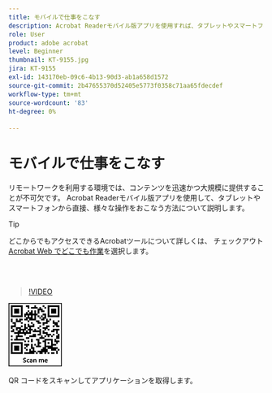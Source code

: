 ```yaml
---
title: モバイルで仕事をこなす
description: Acrobat Readerモバイル版アプリを使用すれば、タブレットやスマートフォンから直接作業できます
role: User
product: adobe acrobat
level: Beginner
thumbnail: KT-9155.jpg
jira: KT-9155
exl-id: 143170eb-09c6-4b13-90d3-ab1a658d1572
source-git-commit: 2b47655370d52405e5773f0358c71aa65fdecdef
workflow-type: tm+mt
source-wordcount: '83'
ht-degree: 0%

---
```


# モバイルで仕事をこなす

リモートワークを利用する環境では、コンテンツを迅速かつ大規模に提供することが不可欠です。 Acrobat Readerモバイル版アプリを使用して、タブレットやスマートフォンから直接、様々な操作をおこなう方法について説明します。

>[!TIP]
>
>どこからでもアクセスできるAcrobatツールについて詳しくは、 チェックアウト [Acrobat Web でどこでも作業](acrobatweb.md)を選択します。

<br> 

>[!VIDEO](https://video.tv.adobe.com/v/337972?quality=12&learn=on&hidetitle=true)

![QR コード](../assets/Acrobatqrcode.jpg)

QR コードをスキャンしてアプリケーションを取得します。
